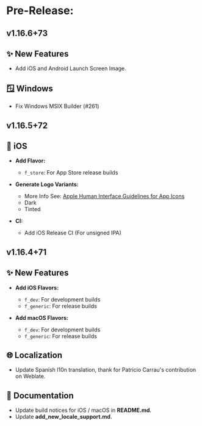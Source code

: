<!--
Title: Pre-Released or Released: v1.2.3+xx
-->

# Pre-Release:

## v1.16.6+73

## ✨ New Features

- Add iOS and Android Launch Screen Image.

## 🪟 Windows

- Fix Windows MSIX Builder (#261)

## v1.16.5+72

## 🍎 iOS

- **Add Flavor:**
  - `f_store`: For App Store release builds

- **Generate Logo Variants:**
  - More Info See: [Apple Human Interface Guidelines for App Icons](https://developer.apple.com/design/human-interface-guidelines/app-icons#iOS-iPadOS)
  - Dark
  - Tinted

- **CI:**
  - Add iOS Release CI (For unsigned IPA)

## v1.16.4+71

## ✨ New Features

- **Add iOS Flavors:**
  - `f_dev`: For development builds
  - `f_generic`: For release builds

- **Add macOS Flavors:**
  - `f_dev`: For development builds
  - `f_generic`: For release builds

## 🌐 Localization

- Update Spanish l10n translation, thank for Patricio Carrau's contribution on Weblate.

## 📝 Documentation

- Update build notices for iOS / macOS in **README.md**.
- Update **add_new_locale_support.md**.
